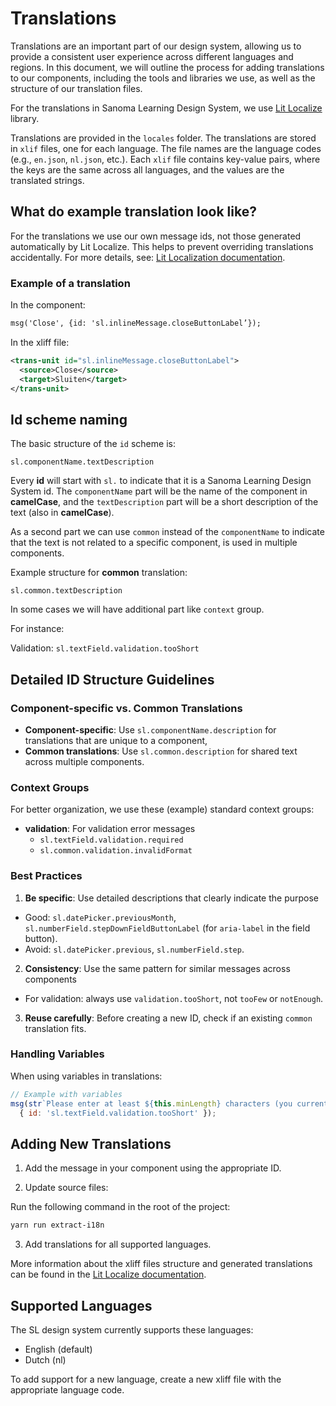 # Translations

Translations are an important part of our design system, allowing us to provide a consistent user experience across different languages and regions. 
In this document, we will outline the process for adding translations to our components, including the tools and libraries we use, as well as the structure of our translation files.

For the translations in Sanoma Learning Design System, we use [Lit Localize](https://lit.dev/docs/localization/overview/) library.

Translations are provided in the `locales` folder. The translations are stored in `xlif` files, one for each language.
The file names are the language codes (e.g., `en.json`, `nl.json`, etc.). 
Each `xlif` file contains key-value pairs, where the keys are the same across all languages, and the values are the translated strings.

## What do example translation look like?

For the translations we use our own message ids, not those generated automatically by Lit Localize.
This helps to prevent overriding translations accidentally.
For more details, see: [Lit Localization documentation](https://lit.dev/docs/localization/overview/#overriding-ids).

### Example of a translation

In the component:

```html
msg('Close', {id: 'sl.inlineMessage.closeButtonLabel’});
```

In the xliff file:

```xml
<trans-unit id="sl.inlineMessage.closeButtonLabel">
  <source>Close</source>
  <target>Sluiten</target>
</trans-unit>
```


## Id scheme naming

The basic structure of the `id` scheme is:

```
sl.componentName.textDescription
```

Every **id** will start with `sl.` to indicate that it is a Sanoma Learning Design System id. 
The `componentName` part will be the name of the component in **camelCase**,
and the `textDescription` part will be a short description of the text (also in **camelCase**).

As a second part we can use `common` instead of the `componentName` to indicate that the text is not related to a specific component, is used in multiple components.

Example structure for **common** translation:

`sl.common.textDescription`

In some cases we will have additional part like `context` group.

For instance:

Validation: `sl.textField.validation.tooShort`

## Detailed ID Structure Guidelines

### Component-specific vs. Common Translations

- **Component-specific**: Use `sl.componentName.description` for translations that are unique to a component,
- **Common translations**: Use `sl.common.description` for shared text across multiple components.

### Context Groups

For better organization, we use these (example) standard context groups:

- **validation**: For validation error messages
  - `sl.textField.validation.required`
  - `sl.common.validation.invalidFormat`

### Best Practices

1. **Be specific**: Use detailed descriptions that clearly indicate the purpose
  - Good: `sl.datePicker.previousMonth`, `sl.numberField.stepDownFieldButtonLabel` (for `aria-label` in the field button).
  - Avoid: `sl.datePicker.previous`, `sl.numberField.step`.

2. **Consistency**: Use the same pattern for similar messages across components
  - For validation: always use `validation.tooShort`, not `tooFew` or `notEnough`.

3. **Reuse carefully**: Before creating a new ID, check if an existing `common` translation fits.

### Handling Variables

When using variables in translations:

```js
// Example with variables
msg(str`Please enter at least ${this.minLength} characters (you currently have ${length})`,
  { id: 'sl.textField.validation.tooShort' });
```

## Adding New Translations

1. Add the message in your component using the appropriate ID.

2. Update source files:

Run the following command in the root of the project:

```bash
yarn run extract-i18n
```

3. Add translations for all supported languages.

More information about the xliff files structure and generated translations can be found in the [Lit Localize documentation](https://lit.dev/docs/localization/overview/#extracting-messages).


## Supported Languages

The SL design system currently supports these languages:
- English (default)
- Dutch (nl)

To add support for a new language, create a new xliff file with the appropriate language code.
